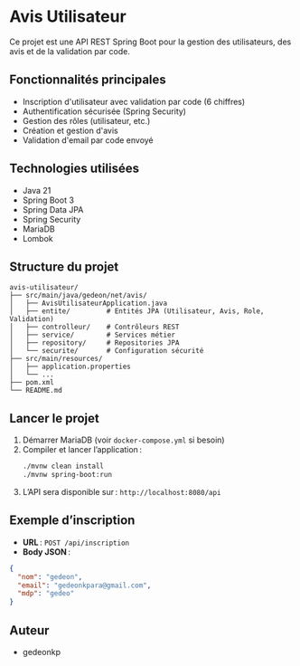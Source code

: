 # Avis Utilisateur

Ce projet est une API REST Spring Boot pour la gestion des utilisateurs, des avis et de la validation par code.

## Fonctionnalités principales
- Inscription d'utilisateur avec validation par code (6 chiffres)
- Authentification sécurisée (Spring Security)
- Gestion des rôles (utilisateur, etc.)
- Création et gestion d'avis
- Validation d'email par code envoyé

## Technologies utilisées
- Java 21
- Spring Boot 3
- Spring Data JPA
- Spring Security
- MariaDB
- Lombok

## Structure du projet
```
avis-utilisateur/
├── src/main/java/gedeon/net/avis/
│   ├── AvisUtilisateurApplication.java
│   ├── entite/         # Entités JPA (Utilisateur, Avis, Role, Validation)
│   ├── controlleur/    # Contrôleurs REST
│   ├── service/        # Services métier
│   ├── repository/     # Repositories JPA
│   └── securite/       # Configuration sécurité
├── src/main/resources/
│   ├── application.properties
│   └── ...
├── pom.xml
└── README.md
```


## Lancer le projet
1. Démarrer MariaDB (voir `docker-compose.yml` si besoin)
2. Compiler et lancer l’application :
   ```bash
   ./mvnw clean install
   ./mvnw spring-boot:run
   ```
3. L’API sera disponible sur : `http://localhost:8080/api`

## Exemple d’inscription
- **URL** : `POST /api/inscription`
- **Body JSON** :
```json
{
  "nom": "gedeon",
  "email": "gedeonkpara@gmail.com",
  "mdp": "gedeo"
}
```

## Auteur
- gedeonkp
